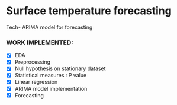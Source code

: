 # Surface temperature forecasting

Tech- ARIMA model for forecasting

### WORK IMPLEMENTED:
- [x] EDA 
- [x] Preprocessing
- [x] Null hypothesis on stationary dataset
- [x] Statistical measures : P value
- [x] Linear regression 
- [x] ARIMA model implementation
- [x] Forecasting
